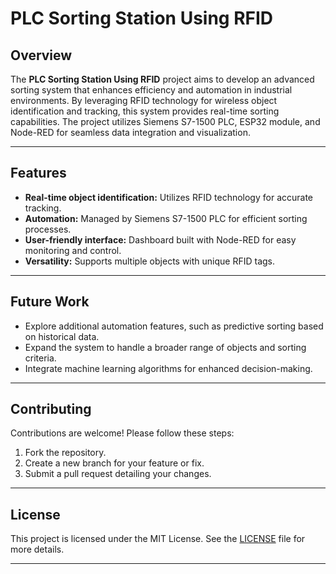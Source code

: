 # PLC Sorting Station Using RFID

## Overview
The **PLC Sorting Station Using RFID** project aims to develop an advanced sorting system that enhances efficiency and automation in industrial environments. By leveraging RFID technology for wireless object identification and tracking, this system provides real-time sorting capabilities. The project utilizes Siemens S7-1500 PLC, ESP32 module, and Node-RED for seamless data integration and visualization.

---

## Features
- **Real-time object identification:** Utilizes RFID technology for accurate tracking.
- **Automation:** Managed by Siemens S7-1500 PLC for efficient sorting processes.
- **User-friendly interface:** Dashboard built with Node-RED for easy monitoring and control.
- **Versatility:** Supports multiple objects with unique RFID tags.

---

## Future Work
- Explore additional automation features, such as predictive sorting based on historical data.
- Expand the system to handle a broader range of objects and sorting criteria.
- Integrate machine learning algorithms for enhanced decision-making.

---

## Contributing
Contributions are welcome! Please follow these steps:
1. Fork the repository.
2. Create a new branch for your feature or fix.
3. Submit a pull request detailing your changes.

---

## License
This project is licensed under the MIT License. See the [LICENSE](LICENSE) file for more details.

---
